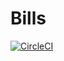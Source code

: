 # Bills
[![CircleCI](https://circleci.com/gh/indrekru/bills.svg?style=svg)](https://circleci.com/gh/indrekru/bills)
